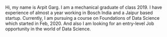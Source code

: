 Hi, my name is Arpit Garg.
I am a mechanical graduate of class 2019.
I have experience of almost a year working in Bosch India and a Jaipur based startup.
Currently, I am pursuing a course on Foundations of Data Science which started in Feb, 2020.
And also I am looking for an entry-level Job opportunity in the world of Data Science.
